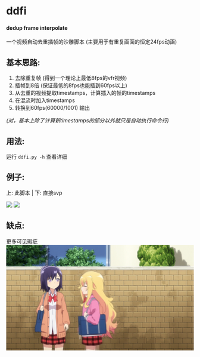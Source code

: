 # ddfi
#### dedup frame interpolate
一个视频自动去重插帧的沙雕脚本 (主要用于有重复画面的恒定24fps动画)

## 基本思路:
1. 去除重复帧 (得到一个理论上最低8fps的vfr视频)
2. 插帧到8倍 (保证最低的8fps也能插到60fps以上)
3. 从去重的视频提取timestamps，计算插入的帧的timestamps
4. 在混流时加入timestamps
5. 转换到60fps(60000/1001) 输出

*(对，基本上除了计算新timestamps的部分以外就只是自动执行命令行)*

## 用法:
运行 `ddfi.py -h` 查看详细

## 例子:
上: 此脚本 | 下: 直接svp

![](https://github.com/Mr-Z-2697/ddfi/blob/main/example/ddfi.webp?raw=true)
![](https://github.com/Mr-Z-2697/ddfi/blob/main/example/simp.webp?raw=true)

## 缺点:
更多可见瑕疵
![](https://github.com/Mr-Z-2697/ddfi/blob/main/example/artifacts.webp?raw=true)
